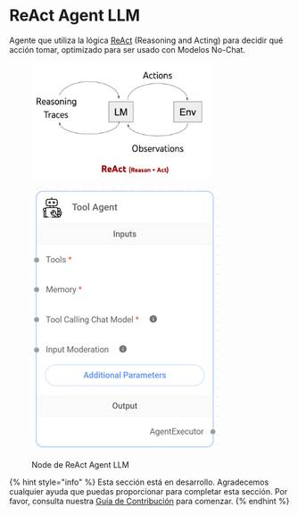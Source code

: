 # ReAct Agent LLM

Agente que utiliza la lógica [ReAct](https://react-lm.github.io/) (Reasoning and Acting) para decidir qué acción tomar, optimizado para ser usado con Modelos No-Chat.

<figure><img src="../../../../.gitbook/assets/image (174).png" alt="" width="325"><figcaption></figcaption></figure>

<figure><img src="../../../../.gitbook/assets/image (7) (1) (1) (1) (1) (1) (1) (1) (1).png" alt="" width="335"><figcaption><p>Node de ReAct Agent LLM</p></figcaption></figure>

{% hint style="info" %}
Esta sección está en desarrollo. Agradecemos cualquier ayuda que puedas proporcionar para completar esta sección. Por favor, consulta nuestra [Guía de Contribución](../../../../contributing/) para comenzar.
{% endhint %}
